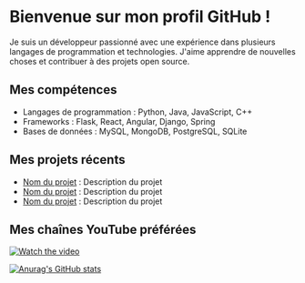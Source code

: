 # Bienvenue sur mon profil GitHub !

Je suis un développeur passionné avec une expérience dans plusieurs langages de programmation et technologies. J'aime apprendre de nouvelles choses et contribuer à des projets open source.

## Mes compétences

- Langages de programmation : Python, Java, JavaScript, C++
- Frameworks : Flask, React, Angular, Django, Spring
- Bases de données : MySQL, MongoDB, PostgreSQL, SQLite

## Mes projets récents

- [Nom du projet](lien_vers_le_projet) : Description du projet
- [Nom du projet](lien_vers_le_projet) : Description du projet
- [Nom du projet](lien_vers_le_projet) : Description du projet

## Mes chaînes YouTube préférées

[![Watch the video](https://https://www.youtube.com/watch?v=W-krqeIwtpo/vi/VIDEO_ID/maxresdefault.jpg)](https://www.youtube.com/watch?v=VIDEO_ID) 






[![Anurag's GitHub stats](https://github-readme-stats.vercel.app/api?username=dassored)](https://github.com/dassored/github-readme-stats)
